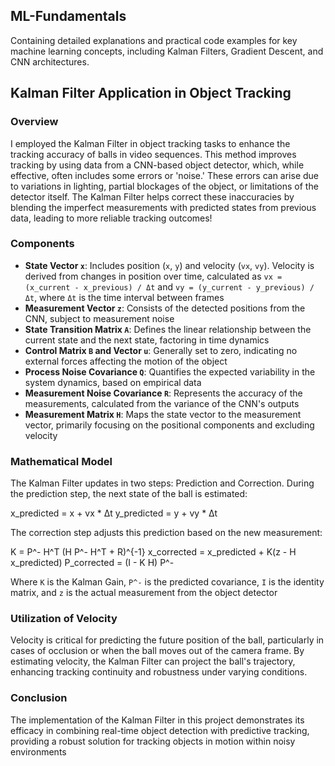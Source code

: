 ## ML-Fundamentals
Containing detailed explanations and practical code examples for key machine learning concepts, including Kalman Filters, Gradient Descent, and CNN architectures.

## Kalman Filter Application in Object Tracking

### Overview
I employed the Kalman Filter in object tracking tasks to enhance the tracking accuracy of balls in video sequences. This method improves tracking by using data from a CNN-based object detector, which, while effective, often includes some errors or 'noise.' These errors can arise due to variations in lighting, partial blockages of the object, or limitations of the detector itself. The Kalman Filter helps correct these inaccuracies by blending the imperfect measurements with predicted states from previous data, leading to more reliable tracking outcomes!

### Components
- **State Vector `x`**: Includes position (`x`, `y`) and velocity (`vx`, `vy`). Velocity is derived from changes in position over time, calculated as `vx = (x_current - x_previous) / Δt` and `vy = (y_current - y_previous) / Δt`, where `Δt` is the time interval between frames
- **Measurement Vector `z`**: Consists of the detected positions from the CNN, subject to measurement noise
- **State Transition Matrix `A`**: Defines the linear relationship between the current state and the next state, factoring in time dynamics
- **Control Matrix `B` and Vector `u`**: Generally set to zero, indicating no external forces affecting the motion of the object
- **Process Noise Covariance `Q`**: Quantifies the expected variability in the system dynamics, based on empirical data
- **Measurement Noise Covariance `R`**: Represents the accuracy of the measurements, calculated from the variance of the CNN's outputs
- **Measurement Matrix `H`**: Maps the state vector to the measurement vector, primarily focusing on the positional components and excluding velocity

### Mathematical Model
The Kalman Filter updates in two steps: Prediction and Correction. During the prediction step, the next state of the ball is estimated:

x_predicted = x + vx * Δt
y_predicted = y + vy * Δt

The correction step adjusts this prediction based on the new measurement:

K = P^- H^T (H P^- H^T + R)^{-1}
x_corrected = x_predicted + K(z - H x_predicted)
P_corrected = (I - K H) P^-

Where `K` is the Kalman Gain, `P^-` is the predicted covariance, `I` is the identity matrix, and `z` is the actual measurement from the object detector

### Utilization of Velocity
Velocity is critical for predicting the future position of the ball, particularly in cases of occlusion or when the ball moves out of the camera frame. By estimating velocity, the Kalman Filter can project the ball's trajectory, enhancing tracking continuity and robustness under varying conditions.

### Conclusion
The implementation of the Kalman Filter in this project demonstrates its efficacy in combining real-time object detection with predictive tracking, providing a robust solution for tracking objects in motion within noisy environments
